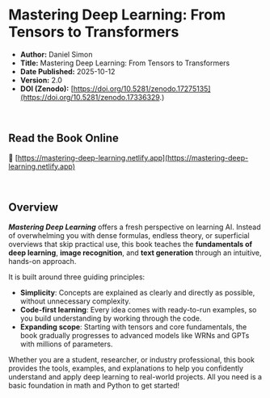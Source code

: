 # Mastering Deep Learning: From Tensors to Transformers

- **Author:** Daniel Simon
- **Title:** Mastering Deep Learning: From Tensors to Transformers
- **Date Published:** 2025-10-12
- **Version:** 2.0
- **DOI (Zenodo):** [https://doi.org/10.5281/zenodo.17275135](https://doi.org/10.5281/zenodo.17336329.)

<br>

## Read the Book Online
🔗 [https://mastering-deep-learning.netlify.app](https://mastering-deep-learning.netlify.app)

<br>

## Overview

***Mastering Deep Learning*** offers a fresh perspective on learning AI. Instead of overwhelming you with dense formulas, endless theory, or superficial overviews that skip practical use, this book teaches the **fundamentals of deep learning**, **image recognition**, and **text generation** through an intuitive, hands-on approach.

It is built around three guiding principles:
- **Simplicity**: Concepts are explained as clearly and directly as possible, without unnecessary complexity.
- **Code-first learning**: Every idea comes with ready-to-run examples, so you build understanding by working through the code.
- **Expanding scope**: Starting with tensors and core fundamentals, the book gradually progresses to advanced models like WRNs and GPTs with millions of parameters.

Whether you are a student, researcher, or industry professional, this book provides the tools, examples, and explanations to help you confidently understand and apply deep learning to real-world projects. All you need is a basic foundation in math and Python to get started!
